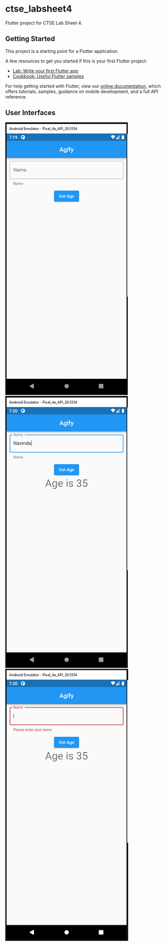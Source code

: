 # ctse_labsheet4

Flutter project for CTSE Lab Sheet 4.

## Getting Started

This project is a starting point for a Flutter application.

A few resources to get you started if this is your first Flutter project:

- [Lab: Write your first Flutter app](https://flutter.dev/docs/get-started/codelab)
- [Cookbook: Useful Flutter samples](https://flutter.dev/docs/cookbook)

For help getting started with Flutter, view our
[online documentation](https://flutter.dev/docs), which offers tutorials,
samples, guidance on mobile development, and a full API reference.

## User Interfaces

![UI1](https://github.com/paradocx96/CTSE-Flutter/blob/main/ctse_labsheet4/ui/ui1.png "User Interface") ![UI2](https://github.com/paradocx96/CTSE-Flutter/blob/main/ctse_labsheet4/ui/ui2.png "User Interface")  ![UI3](https://github.com/paradocx96/CTSE-Flutter/blob/main/ctse_labsheet4/ui/ui3.png "User Interface")  
